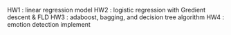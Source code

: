 HW1 : linear regression model
HW2 : logistic regression with Gredient descent & FLD
HW3 : adaboost, bagging, and decision tree algorithm
HW4 : emotion detection implement
